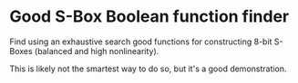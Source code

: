 # Good S-Box Boolean function finder

Find using an exhaustive search good functions for constructing 8-bit S-Boxes (balanced and high nonlinearity).

This is likely not the smartest way to do so, but it's a good demonstration.